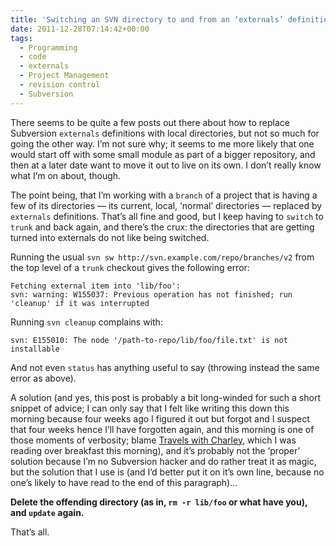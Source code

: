 ```yaml
---
title: 'Switching an SVN directory to and from an ‘externals’ definition'
date: 2011-12-28T07:14:42+00:00
tags:
  - Programming
  - code
  - externals
  - Project Management
  - revision control
  - Subversion
---
```

There seems to be quite a few posts out there about how to replace Subversion `externals` definitions with local directories,
but not so much for going the other way. I’m not sure why; it seems to me more likely that one would start off with some small module as part of a bigger repository,
and then at a later date want to move it out to live on its own. I don’t really know what I’m on about, though.

The point being, that I’m working with a `branch` of a project that is having a few of its directories — its current, local, ‘normal’ directories
— replaced by `externals` definitions. That’s all fine and good, but I keep having to `switch` to `trunk` and back again, and there’s the crux:
the directories that are getting turned into externals do not like being switched.

Running the usual `svn sw http://svn.example.com/repo/branches/v2` from the top level of a `trunk` checkout gives the following error:

    Fetching external item into 'lib/foo':
    svn: warning: W155037: Previous operation has not finished; run 'cleanup' if it was interrupted

Running `svn cleanup` complains with:

    svn: E155010: The node '/path-to-repo/lib/foo/file.txt' is not installable

And not even `status` has anything useful to say (throwing instead the same error as above).

A solution (and yes, this post is probably a bit long-winded for such a short snippet of advice;
I can only say that I felt like writing this down this morning because four weeks ago I figured it out
but forgot and I suspect that four weeks hence I’ll have forgotten again, and this morning is one of those moments of verbosity;
blame [Travels with Charley](http://openlibrary.org/works/OL23192W/Travels_with_Charley "Open Library record: Travels with Charley, by John Steinbeck."),
which I was reading over breakfast this morning),
and it’s probably not the ‘proper’ solution because I’m no Subversion hacker
and do rather treat it as magic, but the solution that I use is
(and I’d better put it on it’s own line, because no one’s likely to have read to the end of this paragraph)…

**Delete the offending directory (as in, `rm -r lib/foo` or what have you), and `update` again.**

That’s all.
